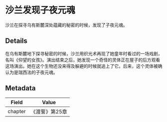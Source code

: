 # 沙兰发现子夜元魂
沙兰在探寻乌有斯麓深处蕴藏的秘密的时候，发现了子夜元魂。

## Details
在乌有斯麓地下探寻秘密的时候，沙兰用织光术再现了她童年时看过的一场戏剧，名叫《仰望的女孩》。演出结束之后，她发现一个奇怪的灵体正在屋子的后方观看这场演出。她在这个生物还没来得及躲避的时候就追上了它。后来，这个灵体被确认为是瑞西法的子夜元魂。

## Metadata
| Field | Value |
| ----- | ----- |
| chapter | 《渡誓》第25章 |
